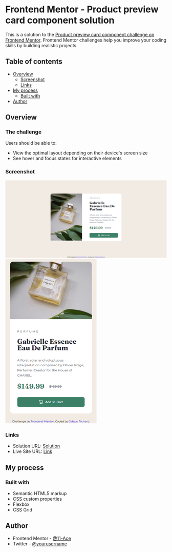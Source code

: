 # Frontend Mentor - Product preview card component solution

This is a solution to the [Product preview card component challenge on Frontend Mentor](https://www.frontendmentor.io/challenges/product-preview-card-component-GO7UmttRfa). Frontend Mentor challenges help you improve your coding skills by building realistic projects. 

## Table of contents

- [Overview](#overview)
  - [Screenshot](#screenshot)
  - [Links](#links)
- [My process](#my-process)
  - [Built with](#built-with)
- [Author](#author)

## Overview

### The challenge

Users should be able to:

- View the optimal layout depending on their device's screen size
- See hover and focus states for interactive elements

### Screenshot

![](screenshots/desktop_screenshot.png)
![](screenshots/mobile_screenshoot.png)

### Links

- Solution URL: [Solution](https://github.com/11-Ace/product-preview-card-component-main)
- Live Site URL: [Link](https://11-ace.github.io/product-preview-card-component-main/)

## My process

### Built with

- Semantic HTML5 markup
- CSS custom properties
- Flexbox
- CSS Grid

## Author

- Frontend Mentor - [@11-Ace](https://www.frontendmentor.io/profile/11-Ace)
- Twitter - [@yourusername](https://www.twitter.com/@11ace__)
